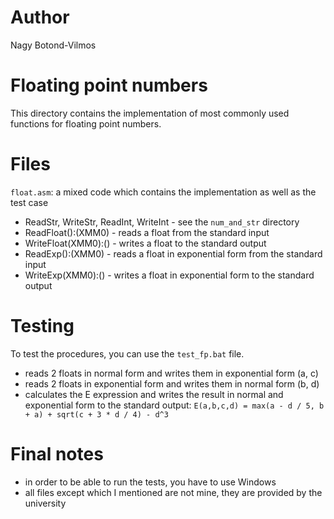# Author
Nagy Botond-Vilmos

# Floating point numbers
This directory contains the implementation of most commonly used functions for floating point numbers.

# Files
`float.asm`: a mixed code which contains the implementation as well as the test case
- ReadStr, WriteStr, ReadInt, WriteInt    - see the `num_and_str` directory
- ReadFloat():(XMM0)                      - reads a float from the standard input
- WriteFloat(XMM0):()                     - writes a float to the standard output
- ReadExp():(XMM0)                        - reads a float in exponential form from the standard input
- WriteExp(XMM0):()                       - writes a float in exponential form to the standard output

# Testing
To test the procedures, you can use the `test_fp.bat` file.
- reads 2 floats in normal form and writes them in exponential form (a, c)
- reads 2 floats in exponential form and writes them in normal form (b, d)
- calculates the E expression and writes the result in normal and exponential form to the standard output:
`E(a,b,c,d) = max(a - d / 5, b + a) + sqrt(c + 3 * d / 4) - d^3`

# Final notes
- in order to be able to run the tests, you have to use Windows
- all files except which I mentioned are not mine, they are provided by the university